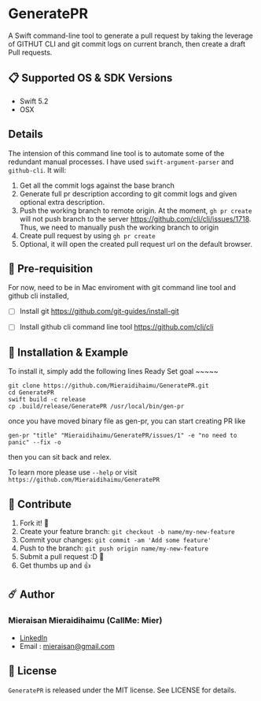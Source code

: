 # GeneratePR

A Swift command-line tool to generate a pull request by taking the leverage of GITHUT CLI and git commit logs on current branch, then create a draft Pull requests.

## 📋 Supported OS & SDK Versions

* Swift 5.2
* OSX

## Details

The intension of this command line tool is to automate some of the redundant manual processes. I have used `swift-argument-parser` and `github-cli`. It will:
1. Get all the commit logs against the base branch
2. Generate full pr description according to git commit logs and given optional extra description.
3. Push the working branch to remote origin. At the moment, `gh pr create` will not push branch to the server https://github.com/cli/cli/issues/1718. Thus, we need to manually push the working branch to origin
4. Create pull request by using `gh pr create`
5. Optional, it will open the created pull request url on the default browser.

## 🌟 Pre-requisition 

For now, need to be in Mac enviroment with git command line tool and github cli installed,

- [ ] Install git https://github.com/git-guides/install-git
- [ ] Install github cli command line tool https://github.com/cli/cli


## 🔮 Installation & Example
To install it, simply add the following lines
Ready Set goal ~~~~~

```shell
git clone https://github.com/Mieraidihaimu/GeneratePR.git
cd GeneratePR
swift build -c release
cp .build/release/GeneratePR /usr/local/bin/gen-pr
```

once you have moved binary file as gen-pr, you can start creating PR like

```shell
gen-pr "title" "Mieraidihaimu/GeneratePR/issues/1" -e "no need to panic" --fix -o
```

then you can sit back and relex.

To learn more please use `--help` or visit `https://github.com/Mieraidihaimu/GeneratePR`

## 🌝 Contribute

1. Fork it! 👀
2. Create your feature branch: `git checkout -b name/my-new-feature`
3. Commit your changes: `git commit -am 'Add some feature'`
4. Push to the branch: `git push origin name/my-new-feature`
5. Submit a pull request :D 🙈
6. Get thumbs up and 👍

## ☄️ Author

### Mieraisan Mieraidihaimu (CallMe: Mier)
- [LinkedIn](https://www.linkedin.com/in/mieraidihaimu-mieraisan-220b7732/)
- Email : mieraisan@gmail.com

## 🌈 License

`GeneratePR` is released under the MIT license. See LICENSE for details.
